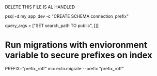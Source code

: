 DELETE THIS FILE IS AL HANDLED

psql -d my_app_dev -c "CREATE SCHEMA connection_prefix"


query_args = ["SET search_path TO public", []]

# Run migrations with envioronment variable to secure prefixes on index
PREFIX="prefix_roff" mix ecto.migrate --prefix "prefix_roff"